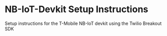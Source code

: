 # NB-IoT-Devkit Setup Instructions
Setup instructions for the T-Mobile NB-IoT devkit using the Twilio Breakout SDK
